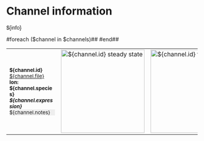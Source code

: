 Channel information
===================
    
<p style="font-family:arial">${info}</p>

<table>
#foreach ($channel in $channels)##
    <tr>
<td style="max-width: 120px;">
            <sup><b>${channel.id}</b><br/>
            <a href="../${channel.file}">${channel.file}</a><br/>
            <b>Ion: ${channel.species}</b><br/>
            <b>
            <i>${channel.expression}</i><br/>
            </b>
            <div style="background-color:#eee">${channel.notes}</div></sup>
</td>
<td>
<a href="${channel.id}.inf.png"><img alt="${channel.id} steady state" src="${channel.id}.inf.png" height="220"/></a>
</td>
<td>
<a href="${channel.id}.tau.png"><img alt="${channel.id} time course" src="${channel.id}.tau.png" height="220"/></a>
</td>
</tr>
#end##   
</table>

